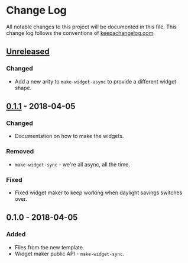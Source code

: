 # Change Log
All notable changes to this project will be documented in this file. This change log follows the conventions of [keepachangelog.com](http://keepachangelog.com/).

## [Unreleased]
### Changed
- Add a new arity to `make-widget-async` to provide a different widget shape.

## [0.1.1] - 2018-04-05
### Changed
- Documentation on how to make the widgets.

### Removed
- `make-widget-sync` - we're all async, all the time.

### Fixed
- Fixed widget maker to keep working when daylight savings switches over.

## 0.1.0 - 2018-04-05
### Added
- Files from the new template.
- Widget maker public API - `make-widget-sync`.

[Unreleased]: https://github.com/your-name/map-artek-server/compare/0.1.1...HEAD
[0.1.1]: https://github.com/your-name/map-artek-server/compare/0.1.0...0.1.1
